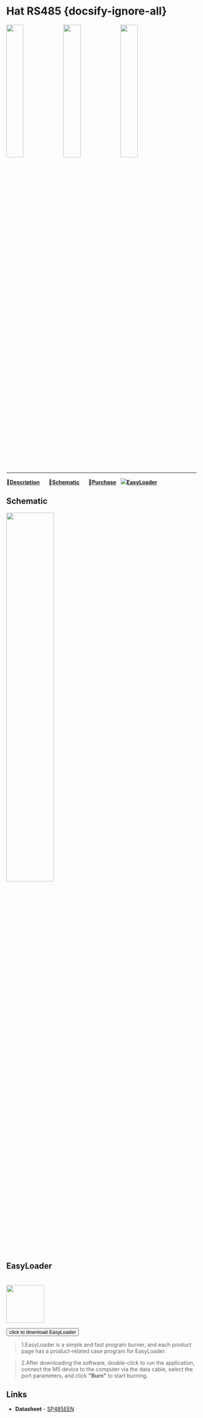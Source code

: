 # Hat RS485 {docsify-ignore-all}

<img src="assets\img\product_pics\hat\env_hat\env_hat_01.jpg" width="30%" height="30%"><img src="assets\img\product_pics\hat\env_hat\env_hat_02.jpg" width="30%" height="30%"><img src="assets\img\product_pics\hat\env_hat\env_hat_03.jpg" width="30%" height="30%">

***

:memo:**[Description](#Description)**&nbsp;&nbsp;&nbsp;&nbsp;&nbsp;&nbsp;:electric_plug:**[Schematic](#Schematic)**&nbsp;&nbsp;&nbsp;&nbsp;&nbsp;&nbsp;🛒**[Purchase](https://m5stack.com/collections/m5-unit/products/m5stickc-env-hat)**&nbsp;&nbsp;&nbsp;<img src="https://m5stack.oss-cn-shenzhen.aliyuncs.com/image/EasyLoader_logo-min.jpg">**[EasyLoader](#EasyLoader)**
















## Schematic

<img src="assets/img/product_pics/hat/rs485_hat/rs485_hat_04.jpg" width="50%" height="50%">


## EasyLoader

<img src="https://m5stack.oss-cn-shenzhen.aliyuncs.com/image/EasyLoader_logo.png" width="100px" style="margin-top:20px">

<a href="https://m5stack.oss-cn-shenzhen.aliyuncs.com/EasyLoader/HAT/ENV/EasyLoader_StickC_HAT_ENV.exe"><button type="button" class="btn btn-primary">click to download EasyLoader</button></a>

>1.EasyLoader is a simple and fast program burner, and each product page has a product-related case program for EasyLoader.

>2.After downloading the software, double-click to run the application, connect the M5 device to the computer via the data cable, select the port parameters, and click **"Burn"** to start burning.



## Links

-  **Datasheet** - [SP485EEN](https://pdf1.alldatasheet.com/datasheet-pdf/view/45954/SIPEX/SP485EEN.html)